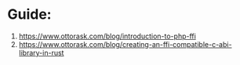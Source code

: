 # Guide:
1. https://www.ottorask.com/blog/introduction-to-php-ffi
2. https://www.ottorask.com/blog/creating-an-ffi-compatible-c-abi-library-in-rust
